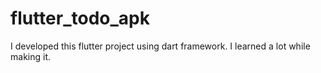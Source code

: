 # flutter_todo_apk
I developed this flutter project using dart framework. I learned a lot while making it.
